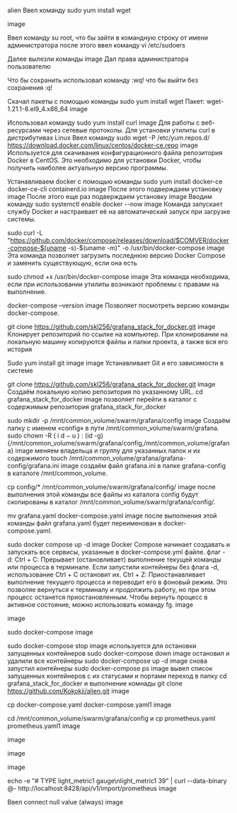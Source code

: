 alien Ввел команду sudo yum install wget

image

Ввел команду su root, что бы зайти в командную строку от имени администратора после этого ввел команду vi /etc/sudoers

Далее вылезли команды image Дал права администратора пользователю

Что бы сохранить использовал команду :wq! что бы выйти без сохранения :q!

Скачал пакеты с помощью команды sudo yum install wget Пакет: wget-1.21.1-8.el9_4.x86_64 image

Использовал команду sudo yum install curl image Для работы с веб-ресурсами через сетевые протоколы. Для установки утилиты curl в дистрибутивах Linux Ввел команду sudo wget -P /etc/yum.repos.d/ https://download.docker.com/linux/centos/docker-ce.repo image Используется для скачивания конфигурационного файла репозитория Docker в CentOS. Это необходимо для установки Docker, чтобы получить наиболее актуальную версию программы.

Устанавливаем docker с помощью команды sudo yum install docker-ce docker-ce-cli containerd.io image После этого подверждаем установку image После этого еще раз подверждаем установку image Вводим команду sudo systemctl enable docker --now image Команда запускает службу Docker и настраивает её на автоматический запуск при загрузке системы.

sudo curl -L "https://github.com/docker/compose/releases/download/$COMVER/docker-compose-$(uname -s)-$(uname -m)" -o /usr/bin/docker-compose image Эта команда позволяет загрузить последнюю версию Docker Compose и заменить существующую, если она есть

sudo chmod +x /usr/bin/docker-compose image Эта команда необходима, если при использовании утилиты возникают проблемы с правами на выполнение.

docker-compose –version image Позволяет посмотреть версию команды docker-compose.

git clone https://github.com/skl256/grafana_stack_for_docker.git image Клонирует репозиторий по ссылке на компьютер. При клонировании на локальную машину копируются файлы и папки проекта, а также вся его история

Sudo yum install git image image Устанавливает Git и его зависимости в системе

git clone https://github.com/skl256/grafana_stack_for_docker.git image Создаём локальную копию репозитория по указанному URL. cd grafana_stack_for_docker image позволяет перейти в каталог с содержимым репозитория grafana_stack_for_docker

sudo mkdir -p /mnt/common_volume/swarm/grafana/config image Создаём папку с именем «config» в пути /mnt/common_volume/swarm/grafana. sudo chown -R 
(
i
d
−
u
)
:
(id -g) {/mnt/common_volume/swarm/grafana/config,/mnt/common_volume/grafana} image меняем владельца и группу для указанных папок и их содержимого touch /mnt/common_volume/grafana/grafana-config/grafana.ini image создаём файл grafana.ini в папке grafana-config в каталоге /mnt/common_volume.

cp config/* /mnt/common_volume/swarm/grafana/config/ image после выполнения этой команды все файлы из каталога config будут скопированы в каталог /mnt/common_volume/swarm/grafana/config/.

mv grafana.yaml docker-compose.yaml image после выполнения этой команды файл grafana.yaml будет переименован в docker-compose.yaml.

sudo docker compose up -d image Docker Compose начинает создавать и запускать все сервисы, указанные в docker-compose.yml файле. флаг -d: Ctrl + C: Прерывает (остановливает) выполнение текущей команды или процесса в терминале. Если запустили контейнеры без флага -d, использование Ctrl + C остановит их. Ctrl + Z: Приостанавливает выполнение текущего процесса и переводит его в фоновый режим. Это позволяе вернуться к терминалу и продолжить работу, но при этом процесс останется приостановленным. Чтобы вернуть процесс в активное состояние, можно использовать команду fg. image

image

sudo docker-compose image

sudo docker-compose stop image используется для остановки запущенных контейнеров sudo docker-compose down image остановил и удалили все контейнеры sudo docker-compose up -d image снова запустил контейнеры sudo docker-compose ps image вывел список запущенных контейнеров с их статусами и портами переход в папку cd grafana_stack_for_docker и выполнение комнады git clone https://github.com/Kokokii/alien.git image

cp docker-compose.yaml docker-compose.yaml1 image

cd /mnt/common_volume/swarm/grafana/config и cp prometheus.yaml prometheus.yaml1 image

image

image

image

echo -e "# TYPE light_metric1 gauge\nlight_metric1 39" | curl --data-binary @- http://localhost:8428/api/v1/import/prometheus image

Ввел connect null value (always) image
